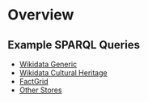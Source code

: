 # Overview

## Example SPARQL Queries

* [Wikidata Generic](sparql_wikidata_generic)
* [Wikidata Cultural Heritage](sparql_wikidata_culturalheritage)
* [FactGrid](sparql_factgrid)
* [Other Stores](sparql_otherstores)